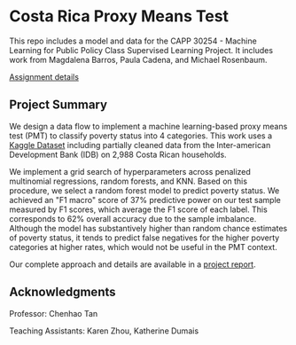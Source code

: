 # Costa Rica Proxy Means Test
This repo includes a model and data for the CAPP 30254 - Machine Learning for Public Policy Class Supervised Learning Project. It includes work from Magdalena Barros, Paula Cadena, and Michael Rosenbaum.

[Assignment details](https://docs.google.com/document/d/1IYufSd4UT8MuyYqZS3j7u4YLjTr788-QhyVLXdI8Oeo/edit#heading=h.6ort0f9f7ej2)


## Project Summary
We design a data flow to implement a machine learning-based proxy means test (PMT) to classify poverty status into 4 categories. This work uses a [Kaggle Dataset](https://www.kaggle.com/competitions/costa-rican-household-poverty-prediction/data) including partially cleaned data from the Inter-american Development Bank (IDB) on 2,988 Costa Rican households. 

We implement a grid search of hyperparameters across penalized multinomial regressions, random forests, and KNN. Based on this procedure, we select a random forest model to predict poverty status. We achieved an "F1 macro" score of 37% predictive power on our test sample measured by F1 scores, which average the F1 score of each label. This corresponds to 62% overall accuracy due to the sample imbalance. Although the model has substantively higher than random chance estimates of poverty status, it tends to predict false negatives for the higher poverty categories at higher rates, which would not be useful in the PMT context. 

Our complete approach and details are available in a [project report](https://github.com/m-rosenbaum/cr_pmt/blob/267ed3fc37b76b038184fe442067ee0eba9b0bef/report/report.ipynb).  

## Acknowledgments
Professor: Chenhao Tan

Teaching Assistants: Karen Zhou, Katherine Dumais